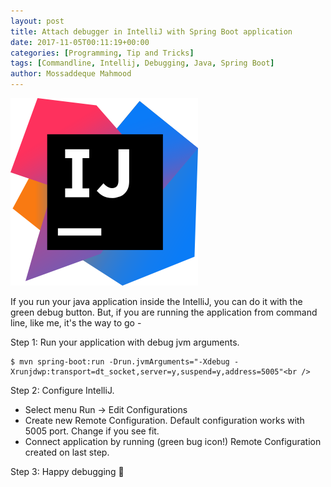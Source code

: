 ```yaml
---
layout: post
title: Attach debugger in IntelliJ with Spring Boot application
date: 2017-11-05T00:11:19+00:00
categories: [Programming, Tip and Tricks]
tags: [Commandline, Intellij, Debugging, Java, Spring Boot]
author: Mossaddeque Mahmood
---
```


![image](/assets/images/2017-11/intellij-idea_logo.png)

If you run your java application inside the IntelliJ, you can do it with the green debug button. But, if you are 
running the application from command line, like me, it's the way to go -

Step 1: Run your application with debug jvm arguments.  
```
$ mvn spring-boot:run -Drun.jvmArguments="-Xdebug -Xrunjdwp:transport=dt_socket,server=y,suspend=y,address=5005"<br />
```

Step 2: Configure IntelliJ.

  * Select menu Run -> Edit Configurations
  * Create new Remote Configuration. Default configuration works with 5005 port. Change if you see fit.
  * Connect application by running (green bug icon!) Remote Configuration created on last step.

Step 3: Happy debugging 🙂